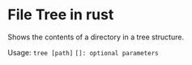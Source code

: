 # File Tree in rust
Shows the contents of a directory in a tree structure.

Usage: ```tree [path]```
```[]: optional parameters```
